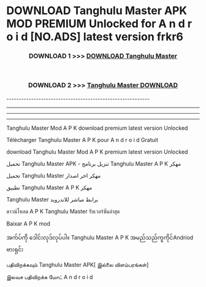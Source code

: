 # DOWNLOAD Tanghulu Master  APK MOD PREMIUM Unlocked for A n d r o i d [NO.ADS] latest version frkr6 



<div align="center">

<h3>DOWNLOAD 1 >>> <a href="https://getmod2.web.app/?judul=Tanghulu Master ">DOWNLOAD Tanghulu Master </a></h3><br>

<h3>DOWNLOAD 2 >>> <a href="https://getmod2.web.app/?judul=Tanghulu Master ">Tanghulu Master  DOWNLOAD </a></h3>

</div>
----------------------------------------------------------

----------------------------------------------------------

----------------------------------------------------------

----------------------------------------------------------

Tanghulu Master  Mod A P K download premium latest version Unlocked

Télécharger Tanghulu Master  A P K pour A n d r o i d Gratuit

download Tanghulu Master  Mod A P K premium latest version Unlocked

تحميل Tanghulu Master  APK - تنزيل برنامج Tanghulu Master  A P K مهكر

تحميل Tanghulu Master  مهكر اخر اصدار

تطبيق Tanghulu Master  A P K مهكر

Tanghulu Master  برابط مباشر للاندرويد

ดาวน์โหลด A P K Tanghulu Master  รับเวอร์ชันล่าสุด

Baixar A P K mod

အက်ပ်ကို ဒေါင်းလုဒ်လုပ်ပါ။ Tanghulu Master  A P K အမည်သည်ကူကိုင်Andriod ဗားရှင်း

பதிவிறக்கவும் Tanghulu Master  APK[ இல்லை விளம்பரங்கள்] 
 
இலவச பதிவிறக்க மோட் A n d r o i d



